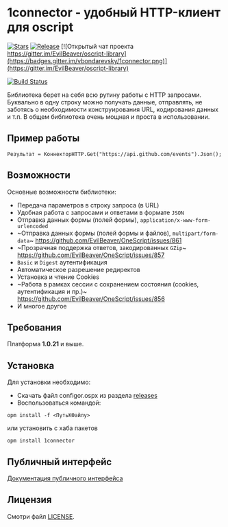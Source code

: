 # 1connector - удобный HTTP-клиент для oscript

[![Stars](https://img.shields.io/github/stars/vbondarevsky/1connector.svg?label=Github%20%E2%98%85&a)](https://github.com/vbondarevsky/1connector/stargazers)
[![Release](https://img.shields.io/github/tag/vbondarevsky/1connector.svg?label=Last%20release&a)](https://github.com/vbondarevsky/1connector/releases)
[![Открытый чат проекта https://gitter.im/EvilBeaver/oscript-library](https://badges.gitter.im/vbondarevsky/1connector.png)](https://gitter.im/EvilBeaver/oscript-library)

[![Build Status](https://travis-ci.org/vbondarevsky/1connector.svg?branch=master)](https://travis-ci.org/vbondarevsky/1connector)

Библиотека берет на себя всю рутину работы с HTTP запросами. 
Буквально в одну строку можно получать данные, отправлять, не заботясь о необходимости конструирования URL, кодирования данных и т.п. 
В общем библиотека очень мощная и проста в использовании.

## Пример работы
```bsl
Результат = КоннекторHTTP.Get("https://api.github.com/events").Json();
```

## Возможности
Основные возможности библиотеки:
- Передача параметров в строку запроса (в URL)
- Удобная работа с запросами и ответами в формате `JSON`
- Отправка данных формы (полей формы), `application/x-www-form-urlencoded`
- ~Отправка данных формы (полей формы и файлов), `multipart/form-data`~
https://github.com/EvilBeaver/OneScript/issues/861
- ~Прозрачная поддержка ответов, закодированных `GZip`~
https://github.com/EvilBeaver/OneScript/issues/857
- `Basic` и `Digest` аутентификация
- Автоматическое разрешение редиректов
- Установка и чтение Cookies
- ~Работа в рамках сессии с сохранением состояния (cookies, аутентификация и пр.)~
https://github.com/EvilBeaver/OneScript/issues/856
- И многое другое

## Требования
Платформа **1.0.21** и выше.

## Установка

Для установки необходимо:
* Скачать файл configor.ospx из раздела [releases](https://github.com/vbondarevsky/1connector/releases)
* Воспользоваться командой:

```
opm install -f <ПутьКФайлу>
```
или установить с хаба пакетов

```
opm install 1connector
```

## Публичный интерфейс

[Документация публичного интерфейса](docs/README.md)

## Лицензия

Смотри файл [LICENSE](LICENSE).
